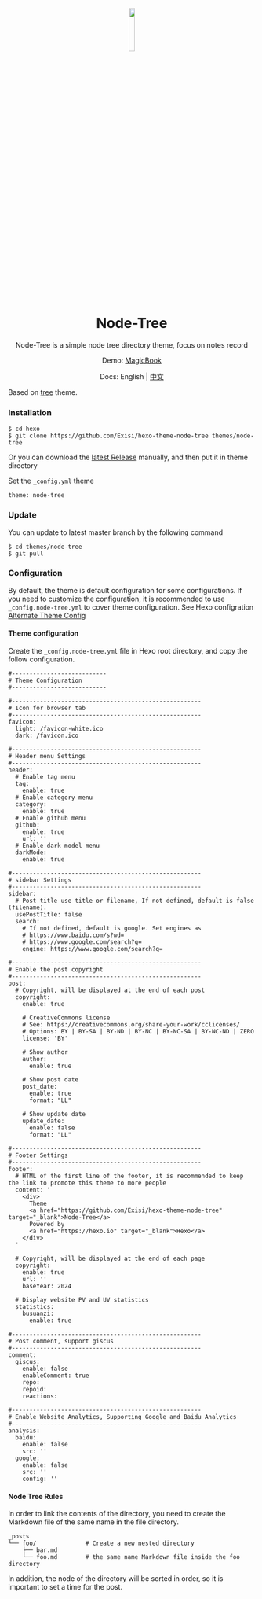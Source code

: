 <div align=center>
  <img style="text-align:center" src="https://raw.githubusercontent.com/Exisi/hexo-theme-node-tree/main/source/favicon.ico" width="15%" />
  <h1>Node-Tree</h1>

<p>Node-Tree is a simple node tree directory theme, focus on notes record</p>

Demo: [MagicBook](https://m.exi.ink)

Docs: English | [中文](https://github.com/Exisi/hexo-theme-node-tree/blob/main/README-CN.md)

</div>

Based on [tree](https://github.com/wujun234/hexo-theme-tree) theme.

### Installation

```
$ cd hexo
$ git clone https://github.com/Exisi/hexo-theme-node-tree themes/node-tree
```

Or you can download the [latest Release](https://github.com/Exisi/hexo-theme-node-tree/releases) manually, and then put it in theme directory

Set the `_config.yml` theme

```
theme: node-tree
```

### Update

You can update to latest master branch by the following command

```
$ cd themes/node-tree
$ git pull
```

### Configuration

By default, the theme is default configuration for some configurations. If you need to customize the configuration, it is recommended to use `_config.node-tree.yml` to cover theme configuration. See Hexo configration [Alternate Theme Config](https://hexo.io/docs/configuration.html#Alternate-Theme-Config)

#### Theme configuration

Create the `_config.node-tree.yml` file in Hexo root directory, and copy the follow configuration.

```
#---------------------------
# Theme Configuration
#---------------------------

#------------------------------------------------------
# Icon for browser tab
#------------------------------------------------------
favicon:
  light: /favicon-white.ico
  dark: /favicon.ico

#------------------------------------------------------
# Header menu Settings
#------------------------------------------------------
header:
  # Enable tag menu
  tag:
    enable: true
  # Enable category menu
  category:
    enable: true
  # Enable github menu
  github:
    enable: true
    url: ''
  # Enable dark model menu
  darkMode:
    enable: true

#------------------------------------------------------
# sidebar Settings
#------------------------------------------------------
sidebar:
  # Post title use title or filename, If not defined, default is false (filename).
  usePostTitle: false
  search:
    # If not defined, default is google. Set engines as
    # https://www.baidu.com/s?wd=
    # https://www.google.com/search?q=
    engine: https://www.google.com/search?q=

#------------------------------------------------------
# Enable the post copyright
#------------------------------------------------------
post:
  # Copyright, will be displayed at the end of each post
  copyright:
    enable: true

    # CreativeCommons license
    # See: https://creativecommons.org/share-your-work/cclicenses/
    # Options: BY | BY-SA | BY-ND | BY-NC | BY-NC-SA | BY-NC-ND | ZERO
    license: 'BY'

    # Show author
    author:
      enable: true

    # Show post date
    post_date:
      enable: true
      format: "LL"

    # Show update date
    update_date:
      enable: false
      format: "LL"

#------------------------------------------------------
# Footer Settings
#------------------------------------------------------
footer:
  # HTML of the first line of the footer, it is recommended to keep the link to promote this theme to more people
  content: '
    <div>
      Theme
      <a href="https://github.com/Exisi/hexo-theme-node-tree"	target="_blank">Node-Tree</a>
      Powered by
      <a href="https://hexo.io" target="_blank">Hexo</a>
    </div>
  '

  # Copyright, will be displayed at the end of each page
  copyright:
    enable: true
    url: ''
    baseYear: 2024

  # Display website PV and UV statistics
  statistics:
    busuanzi:
      enable: true

#------------------------------------------------------
# Post comment, support giscus
#------------------------------------------------------
comment:
  giscus:
    enable: false
    enableComment: true
    repo:
    repoid:
    reactions:

#------------------------------------------------------
# Enable Website Analytics, Supporting Google and Baidu Analytics
#------------------------------------------------------
analysis:
  baidu:
    enable: false
    src: ''
  google:
    enable: false
    src: ''
    config: ''
```

#### Node Tree Rules

In order to link the contents of the directory, you need to create the Markdown file of the same name in the file directory.

```
_posts
└── foo/              # Create a new nested directory
    ├── bar.md
    └── foo.md        # the same name Markdown file inside the foo directory
```

In addition, the node of the directory will be sorted in order, so it is important to set a time for the post.
